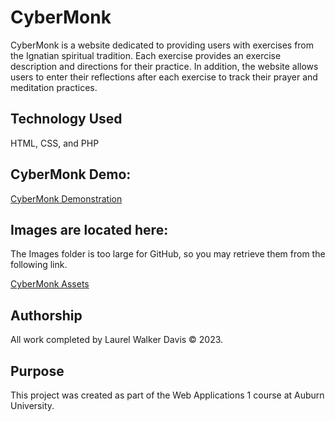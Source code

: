 # CyberMonk
CyberMonk is a website dedicated to providing users with exercises from the Ignatian spiritual tradition. 
Each exercise provides an exercise description and directions for their practice. In addition, the website 
allows users to enter their reflections after each exercise to track their prayer and meditation practices.

## Technology Used
HTML, CSS, and PHP

## CyberMonk Demo:
[CyberMonk Demonstration](https://youtu.be/JsHUEokLgIg)

## Images are located here:
The Images folder is too large for GitHub, so you may retrieve them from the following link. 

[CyberMonk Assets](https://drive.google.com/drive/folders/1UrX5IEEO-MZyvZ4DOnXIywSYactborch?usp=drive_link)

## Authorship
All work completed by Laurel Walker Davis © 2023.

## Purpose
This project was created as part of the Web Applications 1 course at Auburn University.
